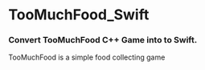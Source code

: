 # TooMuchFood_Swift
### Convert TooMuchFood C++ Game into to Swift.

TooMuchFood is a simple food collecting game 
